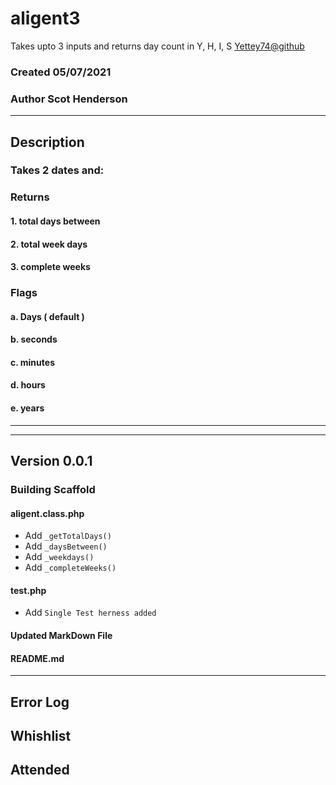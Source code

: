 # aligent3
 Takes upto 3 inputs and returns day count in Y, H, I, S
[Yettey74@github](https://www.github.com/yettey74/aligent2 "Aligent2") 
### Created 05/07/2021
### Author Scot Henderson
***
## Description
### Takes 2 dates and:
### Returns
#### 1. total days between
#### 2. total week days
#### 3. complete weeks
### Flags
#### a. Days ( default )
#### b. seconds
#### c. minutes
#### d. hours
#### e. years
***
***
## Version 0.0.1
### Building Scaffold
#### aligent.class.php
* Add ``` _getTotalDays() ```
* Add ``` _daysBetween() ```
* Add ``` _weekdays() ```
* Add ``` _completeWeeks() ```
#### test.php
* Add ``` Single Test herness added ```
#### Updated MarkDown File
#### README.md
***

## Error Log

## Whishlist

## Attended
